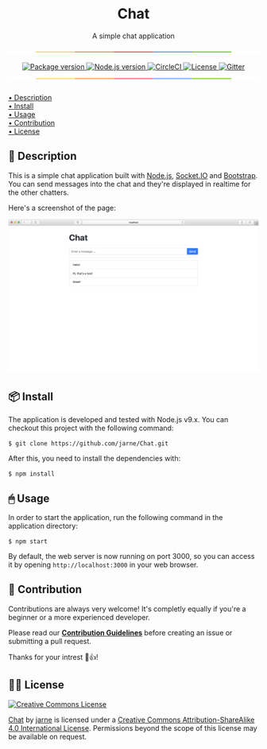 <h1 align="center">Chat</h1>
<p align="center">A simple chat application</p>

<img src=".github/.media/separator.svg" align="center">

<p align="center">
    <a href="https://github.com/jarne/Chat/blob/master/package.json">
        <img src="https://img.shields.io/github/package-json/v/jarne/Chat.svg" alt="Package version">
    </a>
    <a href="https://nodejs.org">
        <img src="https://img.shields.io/badge/node-%3E%3D%208.0.0-yellow.svg" alt="Node.js version">
    </a>
    <a href="https://circleci.com/gh/jarne/Chat">
    <img src="https://img.shields.io/circleci/project/github/jarne/Chat.svg" alt="CircleCI">
    </a>
    <a href="https://github.com/jarne/Chat/blob/master/LICENSE">
        <img src="https://img.shields.io/badge/license-CC--BY--SA--4.0-orange.svg" alt="License">
    </a>
    <a href="https://gitter.im/jarne/Chat">
        <img src="https://img.shields.io/gitter/room/jarne/Chat.svg" alt="Gitter">
    </a>
</p>

<img src=".github/.media/separator.svg" align="center" style="margin-top: -17.5px">

[• Description](#-description)  
[• Install](#-install)  
[• Usage](#-usage)  
[• Contribution](#‍-contribution)  
[• License](#-license)

## 📙 Description
This is a simple chat application built with [Node.js](https://github.com/nodejs/node), [Socket.IO](https://github.com/socketio/socket.io) and [Bootstrap](https://github.com/twbs/bootstrap). You can send messages into the chat and they're displayed in realtime for the other chatters.

Here's a screenshot of the page:

<img src=".github/.media/screenshot.png" alt="Screenshot">

## 📦 Install
The application is developed and tested with Node.js v9.x. You can checkout this project with the following command:

```
$ git clone https://github.com/jarne/Chat.git
```

After this, you need to install the dependencies with:

```
$ npm install
```

## 🖱 Usage
In order to start the application, run the following command in the application directory:

```
$ npm start
```

By default, the web server is now running on port 3000, so you can access it by opening `http://localhost:3000` in your web browser.

## 🙋‍ Contribution
Contributions are always very welcome! It's completly equally if you're a beginner or a more experienced developer.

Please read our **[Contribution Guidelines](CONTRIBUTING.md)** before creating an issue or submitting a pull request.

Thanks for your intrest 🎉👍!

## 👨‍⚖️ License
[![Creative Commons License](https://i.creativecommons.org/l/by-sa/4.0/88x31.png)](http://creativecommons.org/licenses/by-sa/4.0/)

[Chat](https://github.com/jarne/Chat) by [jarne](https://github.com/jarne) is licensed under a [Creative Commons Attribution-ShareAlike 4.0 International License](http://creativecommons.org/licenses/by-sa/4.0/). Permissions beyond the scope of this license may be available on request.
